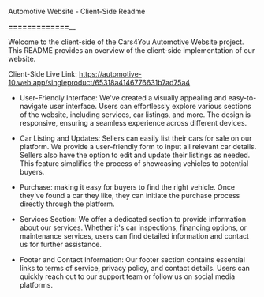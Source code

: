 Automotive Website - Client-Side Readme

______=============________

Welcome to the client-side of the Cars4You Automotive Website project. This README provides an overview of the client-side implementation of our website.

Client-Side Live Link: https://automotive-10.web.app/singleproduct/65318a4146776631b7ad75a4



- User-Friendly Interface: We've created a visually appealing and easy-to-navigate user interface. Users can effortlessly explore various sections of the website, including services, car listings, and more. The design is responsive, ensuring a seamless experience across different devices.

- Car Listing and Updates: Sellers can easily list their cars for sale on our platform. We provide a user-friendly form to input all relevant car details. Sellers also have the option to edit and update their listings as needed. This feature simplifies the process of showcasing vehicles to potential buyers.

- Purchase: making it easy for buyers to find the right vehicle. Once they've found a car they like, they can initiate the purchase process directly through the platform.

- Services Section: We offer a dedicated section to provide information about our services. Whether it's car inspections, financing options, or maintenance services, users can find detailed information and contact us for further assistance.

- Footer and Contact Information: Our footer section contains essential links to terms of service, privacy policy, and contact details. Users can quickly reach out to our support team or follow us on social media platforms.